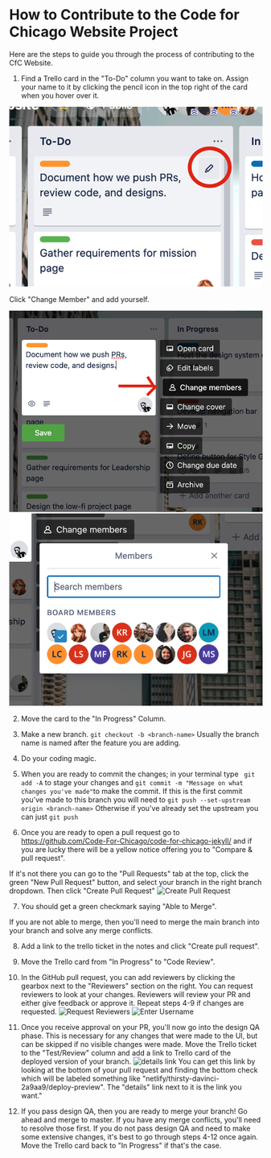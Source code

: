 # How to Contribute to the Code for Chicago Website Project
Here are the steps to guide you through the process of contributing to the CfC Website. 

1. Find a Trello card in the "To-Do" column you want to take on. Assign your name to it by clicking the pencil icon in the top right of the card when you hover over it. 

![Pencil Icon](images/how-to-guide/Pencil.png)

Click "Change Member" and add yourself. 

![Change User](images/how-to-guide/ChangeUser.png)
![Find User](images/how-to-guide/FindUser.png)

2. Move the card to the "In Progress" Column. 

3. Make a new branch. ```git checkout -b <branch-name>``` Usually the branch name is named after the feature you are adding.

4. Do your coding magic. 

5. When you are ready to commit the changes; in your terminal type
``` git add -A``` to stage your changes and ```git commit -m "Message on what changes you've made"```to make the commit. 
If this is the first commit you've made to this branch you will need to ```git push --set-upstream origin <branch-name>```
Otherwise if you've already set the upstream you can just ```git push```

6. Once you are ready to open a pull request go to https://github.com/Code-For-Chicago/code-for-chicago-jekyll/ and if you are lucky there will be a yellow notice offering you to "Compare & pull request".

If it's not there you can go to the "Pull Requests" tab at the top, click the green "New Pull Request" button, and select your branch in the right branch dropdown. Then click "Create Pull Request"
![Create Pull Request](images/how-to-guide/PR.png)

7. You should get a green checkmark saying "Able to Merge".

If you are not able to merge, then you'll need to merge the main branch into your branch and solve any merge conflicts.

8. Add a link to the trello ticket in the notes and click "Create pull request". 

9. Move the Trello card from "In Progress" to "Code Review".

10. In the GitHub pull request, you can add reviewers by clicking the gearbox next to the "Reviewers" section on the right. You can request reviewers to look at your changes. Reviewers will review your PR and either give feedback or approve it. Repeat steps 4-9 if changes are requested. 
![Request Reviewers](images/how-to-guide/RequestGear.png)
![Enter Username](images/how-to-guide/RequestUser.png)

11. Once you receive approval on your PR, you'll now go into the design QA phase. This is necessary for any changes that were made to the UI, but can be skipped if no visible changes were made. Move the Trello ticket to the "Test/Review" column and add a link to Trello card of the deployed version of your branch. 
![details link](images/how-to-guide/DetailsLink.png)
You can get this link by looking at the bottom of your pull request and finding the bottom check which will be labeled something like "netlify/thirsty-davinci-2a9aa9/deploy-preview". The "details" link next to it is the link you want."

12. If you pass design QA, then you are ready to merge your branch! Go ahead and merge to master. If you have any merge conflicts, you'll need to resolve those first. If you do not pass design QA and need to make some extensive changes, it's best to go through steps 4-12 once again. Move the Trello card back to "In Progress" if that's the case.